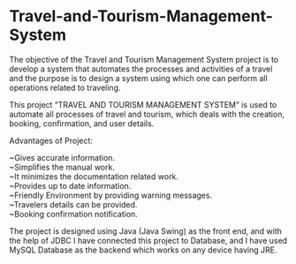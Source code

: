 # Travel-and-Tourism-Management-System
The objective of the Travel and Tourism Management System project is to develop a system that automates the processes and activities of a travel and the purpose is to design a system using which one can perform all operations related to traveling.  
  
This project “TRAVEL AND TOURISM MANAGEMENT SYSTEM” is used to automate all processes of travel and tourism, which deals with the creation, booking, confirmation, and user details.  
  
Advantages of Project:  
  
~Gives accurate information.  
~Simplifies the manual work.  
~It minimizes the documentation related work.  
~Provides up to date information.  
~Friendly Environment by providing warning messages.  
~Travelers details can be provided.  
~Booking confirmation notification.  
  
The project is designed using Java (Java Swing) as the front end, and with the help of JDBC I have connected this project to Database, and I have used MySQL Database as the backend which works on any device having JRE.
